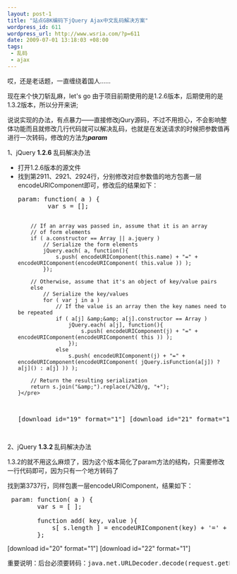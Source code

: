 ```yaml
--- 
layout: post-1
title: "站点GBK编码下jQuery Ajax中文乱码解决方案"
wordpress_id: 611
wordpress_url: http://www.wsria.com/?p=611
date: 2009-07-01 13:18:03 +08:00
tags: 
 - 乱码
 - ajax
---
```

哎，还是老话题，一直缠绕着国人……

现在来个快刀斩乱麻，let's go
由于项目前期使用的是1.2.6版本，后期使用的是1.3.2版本，所以分开来讲;

说说实现的办法，有点暴力——直接修改jQury源码，不过不用担心，不会影响整体功能而且就修改几行代码就可以解决乱码，也就是在发送请求的时候把参数值再进行一次转码，修改的方法为<em><strong>param</strong></em>

1、jQuery <strong>1.2.6</strong> 乱码解决办法
<ul>
	<li>打开1.2.6版本的源文件</li>
	<li>找到第2911、2921、2924行，分别修改对应参数值的地方包裹一层encodeURIComponent即可，修改后的结果如下：
<pre class="brush: js">param: function( a ) {
		var s = [];

		// If an array was passed in, assume that it is an array
		// of form elements
		if ( a.constructor == Array || a.jquery )
			// Serialize the form elements
			jQuery.each( a, function(){
				s.push( encodeURIComponent(this.name) + "=" + encodeURIComponent(encodeURIComponent( this.value )) );
			});

		// Otherwise, assume that it's an object of key/value pairs
		else
			// Serialize the key/values
			for ( var j in a )
				// If the value is an array then the key names need to be repeated
				if ( a[j] &amp;&amp; a[j].constructor == Array )
					jQuery.each( a[j], function(){
						s.push( encodeURIComponent(j) + "=" + encodeURIComponent(encodeURIComponent( this )) );
					});
				else
					s.push( encodeURIComponent(j) + "=" + encodeURIComponent(encodeURIComponent( jQuery.isFunction(a[j]) ? a[j]() : a[j] )) );

		// Return the resulting serialization
		return s.join("&amp;").replace(/%20/g, "+");
	}</pre>
[download id="19" format="1"]
[download id="21" format="1"]
</li>
</ul>
2、jQuery <strong>1.3.2 </strong>乱码解决办法

1.3.2的就不用这么麻烦了，因为这个版本简化了param方法的结构，只需要修改一行代码即可，因为只有一个地方转码了

找到第3737行，同样包裹一层encodeURIComponent，结果如下：
<pre class="brush: js">	param: function( a ) {
		var s = [ ];

		function add( key, value ){
			s[ s.length ] = encodeURIComponent(key) + '=' + encodeURIComponent(encodeURIComponent(value));
		};</pre>
[download id="20" format="1"]
[download id="22" format="1"]



<pre>重要说明：后台必须要转码：java.net.URLDecoder.decode(request.getParameter("name"), "UTF-8")</pre>



